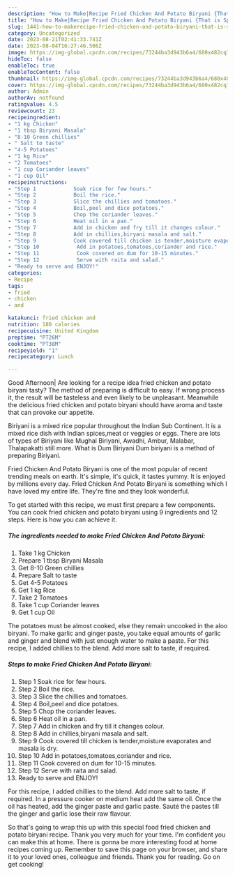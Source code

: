 ```yaml
---
description: "How to Make|Recipe Fried Chicken And Potato Biryani {That is Special"
title: "How to Make|Recipe Fried Chicken And Potato Biryani {That is Special"
slug: 1441-how-to-makerecipe-fried-chicken-and-potato-biryani-that-is-special
category: Uncategorized
date: 2023-08-21T02:41:33.741Z
date: 2023-08-04T16:27:46.506Z
image: https://img-global.cpcdn.com/recipes/73244ba3d943b6a4/680x482cq70/fried-chicken-and-potato-biryani-recipe-main-photo.jpg
hideToc: false
enableToc: true
enableTocContent: false
thumbnail: https://img-global.cpcdn.com/recipes/73244ba3d943b6a4/680x482cq70/fried-chicken-and-potato-biryani-recipe-main-photo.jpg
cover: https://img-global.cpcdn.com/recipes/73244ba3d943b6a4/680x482cq70/fried-chicken-and-potato-biryani-recipe-main-photo.jpg
author: Admin
authorAv: notfound
ratingvalue: 4.5
reviewcount: 23
recipeingredient:
- "1 kg Chicken"
- "1 tbsp Biryani Masala"
- "8-10 Green chillies"
- " Salt to taste"
- "4-5 Potatoes"
- "1 kg Rice"
- "2 Tomatoes"
- "1 cup Coriander leaves"
- "1 cup Oil"
recipeinstructions:
- "Step 1            Soak rice for few hours."
- "Step 2            Boil the rice."
- "Step 3            Slice the chillies and tomatoes."
- "Step 4            Boil,peel and dice potatoes."
- "Step 5            Chop the coriander leaves."
- "Step 6            Heat oil in a pan."
- "Step 7            Add in chicken and fry till it changes colour."
- "Step 8            Add in chillies,biryani masala and salt."
- "Step 9            Cook covered till chicken is tender,moisture evaporates and masala is dry."
- "Step 10            Add in potatoes,tomatoes,coriander and rice."
- "Step 11            Cook covered on dum for 10-15 minutes."
- "Step 12            Serve with raita and salad."
- "Ready to serve and ENJOY!"
categories:
- Recipe
tags:
- fried
- chicken
- and

katakunci: fried chicken and 
nutrition: 180 calories
recipecuisine: United Kingdom
preptime: "PT26M"
cooktime: "PT38M"
recipeyield: "1"
recipecategory: Lunch

---
```



Good Afternoon| Are looking for a recipe idea fried chicken and potato biryani tasty? The method of preparing is difficult to easy. If wrong process it, the result will be tasteless and even likely to be unpleasant. Meanwhile the delicious fried chicken and potato biryani should have aroma and taste that can provoke our appetite.





Biriyani is a mixed rice popular throughout the Indian Sub Continent. It is a mixed rice dish with Indian spices,meat or veggies or eggs. There are lots of types of Biriyani like Mughal Biriyani, Awadhi, Ambur, Malabar, Thalapakatti still more. What is Dum Biriyani Dum biriyani is a method of preparing Biriyani.

Fried Chicken And Potato Biryani is one of the most popular of recent trending meals on earth. It's simple, it's quick, it tastes yummy. It is enjoyed by millions every day. Fried Chicken And Potato Biryani is something which I have loved my entire life. They're fine and they look wonderful.


To get started with this recipe, we must first prepare a few components. You can cook fried chicken and potato biryani using 9 ingredients and 12 steps. Here is how you can achieve it.

<!--inarticleads1-->

##### The ingredients needed to make Fried Chicken And Potato Biryani:

1. Take 1 kg Chicken
1. Prepare 1 tbsp Biryani Masala
1. Get 8-10 Green chillies
1. Prepare  Salt to taste
1. Get 4-5 Potatoes
1. Get 1 kg Rice
1. Take 2 Tomatoes
1. Take 1 cup Coriander leaves
1. Get 1 cup Oil


The potatoes must be almost cooked, else they remain uncooked in the aloo biryani. To make garlic and ginger paste, you take equal amounts of garlic and ginger and blend with just enough water to make a paste. For this recipe, I added chillies to the blend. Add more salt to taste, if required. 

<!--inarticleads2-->

##### Steps to make Fried Chicken And Potato Biryani:

1. Step 1            Soak rice for few hours.
1. Step 2            Boil the rice.
1. Step 3            Slice the chillies and tomatoes.
1. Step 4            Boil,peel and dice potatoes.
1. Step 5            Chop the coriander leaves.
1. Step 6            Heat oil in a pan.
1. Step 7            Add in chicken and fry till it changes colour.
1. Step 8            Add in chillies,biryani masala and salt.
1. Step 9            Cook covered till chicken is tender,moisture evaporates and masala is dry.
1. Step 10            Add in potatoes,tomatoes,coriander and rice.
1. Step 11            Cook covered on dum for 10-15 minutes.
1. Step 12            Serve with raita and salad.
1. Ready to serve and ENJOY!

For this recipe, I added chillies to the blend. Add more salt to taste, if required. In a pressure cooker on medium heat add the same oil. Once the oil has heated, add the ginger paste and garlic paste. Sauté the pastes till the ginger and garlic lose their raw flavour. 

So that's going to wrap this up with this special food fried chicken and potato biryani recipe. Thank you very much for your time. I'm confident you can make this at home. There is gonna be more interesting food at home recipes coming up. Remember to save this page on your browser, and share it to your loved ones, colleague and friends. Thank you for reading. Go on get cooking!
